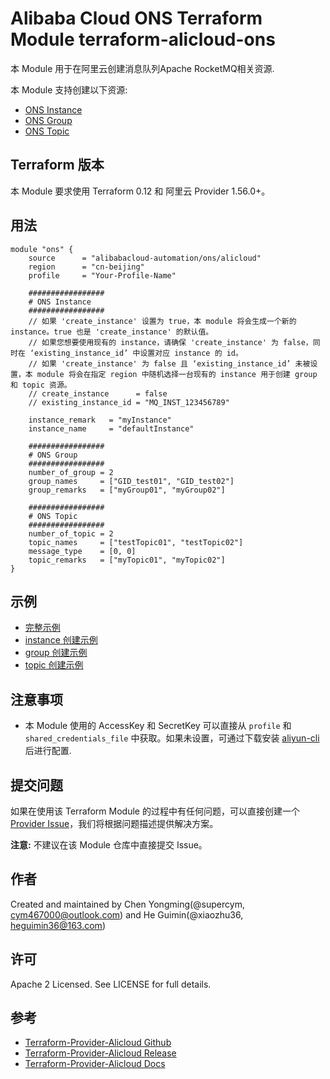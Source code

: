 Alibaba Cloud ONS Terraform Module
terraform-alicloud-ons
=====================================================================

本 Module 用于在阿里云创建消息队列Apache RocketMQ相关资源. 

本 Module 支持创建以下资源:

* [ONS Instance](https://www.terraform.io/docs/providers/alicloud/r/ons_instance.html)
* [ONS Group](https://www.terraform.io/docs/providers/alicloud/r/ons_group.html)
* [ONS Topic](https://www.terraform.io/docs/providers/alicloud/r/ons_topic.html)


## Terraform 版本

本 Module 要求使用 Terraform 0.12 和 阿里云 Provider 1.56.0+。

## 用法

```hcl
module "ons" {
    source      = "alibabacloud-automation/ons/alicloud"
    region      = "cn-beijing"
    profile     = "Your-Profile-Name"
    
    #################
    # ONS Instance
    #################
    // 如果 'create_instance' 设置为 true，本 module 将会生成一个新的 instance。true 也是 'create_instance' 的默认值。
    // 如果您想要使用现有的 instance，请确保 'create_instance' 为 false，同时在 ‘existing_instance_id’ 中设置对应 instance 的 id。
    // 如果 'create_instance' 为 false 且 ‘existing_instance_id’ 未被设置，本 module 将会在指定 region 中随机选择一台现有的 instance 用于创建 group 和 topic 资源。
    // create_instance      = false
    // existing_instance_id = "MQ_INST_123456789"

    instance_remark   = "myInstance"
    instance_name     = "defaultInstance"

    #################
    # ONS Group
    #################
    number_of_group = 2
    group_names     = ["GID_test01", "GID_test02"]
    group_remarks   = ["myGroup01", "myGroup02"]

    #################
    # ONS Topic
    #################
    number_of_topic = 2
    topic_names     = ["testTopic01", "testTopic02"]
    message_type    = [0, 0]
    topic_remarks   = ["myTopic01", "myTopic02"]
}

```

## 示例

* [完整示例](https://github.com/terraform-alicloud-modules/terraform-alicloud-ons/tree/master/examples/complete)
* [instance 创建示例](https://github.com/terraform-alicloud-modules/terraform-alicloud-ons/tree/master/examples/instance)
* [group 创建示例](https://github.com/terraform-alicloud-modules/terraform-alicloud-ons/tree/master/examples/group)
* [topic 创建示例](https://github.com/terraform-alicloud-modules/terraform-alicloud-ons/tree/master/examples/topic)

## 注意事项

* 本 Module 使用的 AccessKey 和 SecretKey 可以直接从 `profile` 和 `shared_credentials_file` 中获取。如果未设置，可通过下载安装 [aliyun-cli](https://github.com/aliyun/aliyun-cli#installation) 后进行配置.

提交问题
-------
如果在使用该 Terraform Module 的过程中有任何问题，可以直接创建一个 [Provider Issue](https://github.com/terraform-providers/terraform-provider-alicloud/issues/new)，我们将根据问题描述提供解决方案。

**注意:** 不建议在该 Module 仓库中直接提交 Issue。

作者
-------
Created and maintained by Chen Yongming(@supercym, cym467000@outlook.com) and He Guimin(@xiaozhu36, heguimin36@163.com)

许可
----
Apache 2 Licensed. See LICENSE for full details.

参考
---------
* [Terraform-Provider-Alicloud Github](https://github.com/terraform-providers/terraform-provider-alicloud)
* [Terraform-Provider-Alicloud Release](https://releases.hashicorp.com/terraform-provider-alicloud/)
* [Terraform-Provider-Alicloud Docs](https://www.terraform.io/docs/providers/alicloud/index.html)